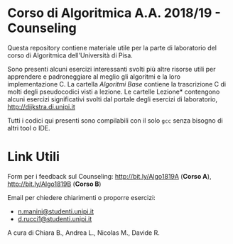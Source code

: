 # Corso di Algoritmica A.A. 2018/19 - Counseling
Questa repository contiene materiale utile per la parte di laboratorio del corso di Algoritmica dell'Università di Pisa.

Sono presenti alcuni esercizi interessanti svolti più altre risorse utili per apprendere e padroneggiare al meglio gli algoritmi e la loro implementazione C. 
La cartella _Algoritmi Base_ contiene la trascrizione C di molti degli pseudocodici visti a lezione. 
Le cartelle Lezione* contengono alcuni esercizi significativi svolti dal portale degli esercizi di laboratorio, http://dijkstra.di.unipi.it

Tutti i codici qui presenti sono compilabili con il solo `gcc` senza bisogno di altri tool o IDE.

# Link Utili
Form per i feedback sul Counseling: http://bit.ly/Algo1819A (**Corso A**), http://bit.ly/Algo1819B (**Corso B**)

Email per chiedere chiarimenti o proporre esercizi:
- n.manini@studenti.unipi.it
- d.rucci1@studenti.unipi.it


A cura di Chiara B., Andrea L., Nicolas M., Davide R.
